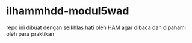 # ilhammhdd-modul5wad
repo ini dibuat dengan seikhlas hati oleh HAM agar dibaca dan dipahami oleh para praktikan
